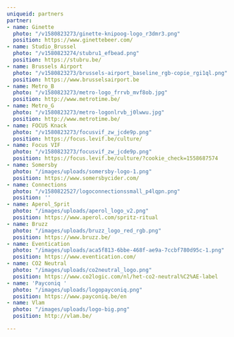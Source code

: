 ```yaml
---
uniqueid: partners
partner:
- name: Ginette
  photo: "/v1580823273/ginette-knipoog-logo_r3dmr3.png"
  position: https://www.ginettebeer.com/
- name: Studio_Brussel
  photo: "/v1580823274/stubru1_efbead.png"
  position: https://stubru.be/
- name: Brussels Airport
  photo: "/v1580823273/brussels-airport_baseline_rgb-copie_rgi1ql.png"
  position: https://www.brusselsairport.be
- name: Metro_B
  photo: "/v1580823273/metro-logo_frrvb_mvf8ob.jpg"
  position: http://www.metrotime.be/
- name: Metro_G
  photo: "/v1580823273/metro-logonlrvb_j0lwwu.jpg"
  position: http://www.metrotime.be/
- name: FOCUS Knack
  photo: "/v1580823273/focusvif_zw_jcde9p.png"
  position: https://focus.levif.be/culture/
- name: Focus VIF
  photo: "/v1580823273/focusvif_zw_jcde9p.png"
  position: https://focus.levif.be/culture/?cookie_check=1558687574
- name: Somersby
  photo: "/images/uploads/somersby-logo-1.png"
  position: https://www.somersbycider.com/
- name: Connections
  photo: "/v1580822527/logoconnectionssmall_p4lqpn.png"
  position: ''
- name: Aperol_Sprit
  photo: "/images/uploads/aperol_logo_v2.png"
  position: https://www.aperol.com/spritz-ritual
- name: Bruzz
  photo: "/images/uploads/bruzz_logo_red_rgb.png"
  position: https://www.bruzz.be/
- name: Eventication
  photo: "/images/uploads/aca5f813-6bbe-468f-ae9a-7ccbf780d95c-1.png"
  position: https://www.eventication.com/
- name: CO2 Neutral
  photo: "/images/uploads/co2neutral_logo.png"
  position: https://www.co2logic.com/nl/het-co2-neutral%C2%AE-label
- name: 'Payconiq '
  photo: "/images/uploads/logopayconiq.png"
  position: https://www.payconiq.be/en
- name: Vlam
  photo: "/images/uploads/logo-big.png"
  position: http://vlam.be/

---
```

